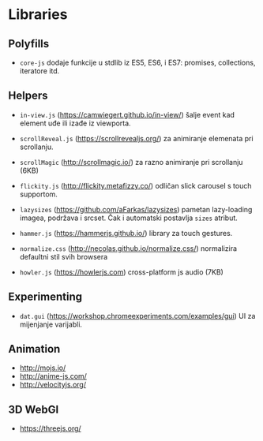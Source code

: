 # Libraries

## Polyfills

* `core-js` dodaje funkcije u stdlib iz ES5, ES6, i ES7: promises, collections, iteratore itd.

## Helpers

* `in-view.js` (https://camwiegert.github.io/in-view/) šalje event kad element uđe ili izađe iz viewporta.
* `scrollReveal.js` (https://scrollrevealjs.org/) za animiranje elemenata pri scrollanju.
* `scrollMagic` (http://scrollmagic.io/) za razno animiranje pri scrollanju (6KB)
* `flickity.js` (http://flickity.metafizzy.co/) odličan slick carousel s touch supportom.
* `lazysizes` (https://github.com/aFarkas/lazysizes) pametan lazy-loading imagea, podržava i srcset. Čak i automatski postavlja `sizes` atribut.
* `hammer.js` (https://hammerjs.github.io/) library za touch gestures.

* `normalize.css` (http://necolas.github.io/normalize.css/) normalizira defaultni stil svih browsera

* `howler.js` (https://howlerjs.com) cross-platform js audio (7KB)

## Experimenting

* `dat.gui` (https://workshop.chromeexperiments.com/examples/gui) UI za mijenjanje varijabli.

## Animation

* http://mojs.io/
* http://anime-js.com/
* http://velocityjs.org/

## 3D WebGl

* https://threejs.org/
